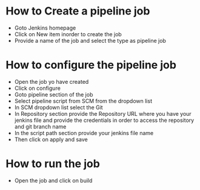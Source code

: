 # How to Create a pipeline job
- Goto Jenkins homepage
- Click on New item inorder to create the job
- Provide a name of the job and select the type as pipeline job

# How to configure the pipeline job
- Open the job yo have created
- Click on configure
- Goto pipeline section of the job
- Select pipeline script from SCM from the dropdown list
- In SCM dropdown list select the Git
- In Repository section provide the Repository URL where you have your jenkins file and provide the credentials in order to access the repository and git branch name
- In the script path section provide your jenkins file name
- Then click on apply and save

# How to run the job
- Open the job and click on build
